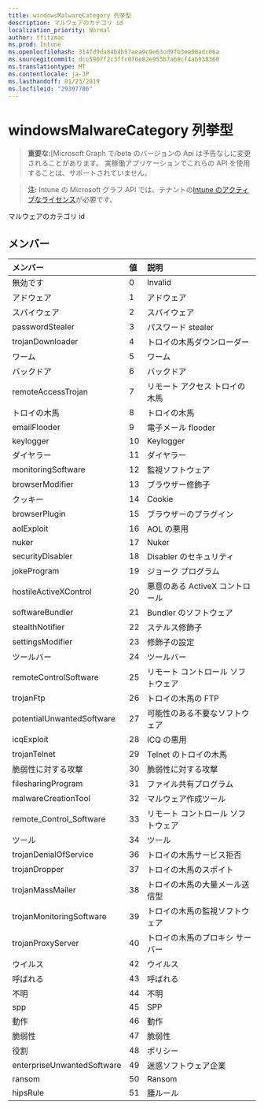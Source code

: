 ```yaml
---
title: windowsMalwareCategory 列挙型
description: マルウェアのカテゴリ id
localization_priority: Normal
author: tfitzmac
ms.prod: Intune
ms.openlocfilehash: 314fd9da84b4b57aea9c9e63cd9fb3ea00adc06a
ms.sourcegitcommit: dcc5907f2c3ffc0f0e82e953b7ab9cf4ab938360
ms.translationtype: MT
ms.contentlocale: ja-JP
ms.lasthandoff: 01/23/2019
ms.locfileid: "29397786"
---
```

# <a name="windowsmalwarecategory-enum-type"></a>windowsMalwareCategory 列挙型

> **重要な:**[Microsoft Graph で/beta のバージョンの Api は予告なしに変更されることがあります。 実稼働アプリケーションでこれらの API を使用することは、サポートされていません。

> **注:** Intune の Microsoft グラフ API では、テナントの[Intune のアクティブなライセンス](https://go.microsoft.com/fwlink/?linkid=839381)が必要です。

マルウェアのカテゴリ id

## <a name="members"></a>メンバー
|メンバー|値|説明|
|:---|:---|:---|
|無効です|0|Invalid|
|アドウェア|1|アドウェア|
|スパイウェア|2|スパイウェア|
|passwordStealer|3|パスワード stealer|
|trojanDownloader|4|トロイの木馬ダウンローダー|
|ワーム|5|ワーム|
|バックドア|6|バックドア|
|remoteAccessTrojan|7|リモート アクセス トロイの木馬|
|トロイの木馬|8|トロイの木馬|
|emailFlooder|9|電子メール flooder|
|keylogger|10|Keylogger|
|ダイヤラー|11|ダイヤラー|
|monitoringSoftware|12|監視ソフトウェア|
|browserModifier|13|ブラウザー修飾子|
|クッキー|14|Cookie|
|browserPlugin|15|ブラウザーのプラグイン|
|aolExploit|16|AOL の悪用|
|nuker|17|Nuker|
|securityDisabler|18|Disabler のセキュリティ|
|jokeProgram|19|ジョーク プログラム|
|hostileActiveXControl|20|悪意のある ActiveX コントロール|
|softwareBundler|21|Bundler のソフトウェア|
|stealthNotifier|22|ステルス修飾子|
|settingsModifier|23|修飾子の設定|
|ツールバー|24|ツールバー|
|remoteControlSoftware|25|リモート コントロール ソフトウェア|
|trojanFtp|26|トロイの木馬の FTP|
|potentialUnwantedSoftware|27|可能性のある不要なソフトウェア|
|icqExploit|28|ICQ の悪用|
|trojanTelnet|29|Telnet のトロイの木馬|
|脆弱性に対する攻撃|30|脆弱性に対する攻撃|
|filesharingProgram|31|ファイル共有プログラム|
|malwareCreationTool|32|マルウェア作成ツール|
|remote_Control_Software|33|リモート コントロール ソフトウェア|
|ツール|34|ツール|
|trojanDenialOfService|36|トロイの木馬サービス拒否|
|trojanDropper|37|トロイの木馬のスポイト|
|trojanMassMailer|38|トロイの木馬の大量メール送信型|
|trojanMonitoringSoftware|39|トロイの木馬の監視ソフトウェア|
|trojanProxyServer|40|トロイの木馬のプロキシ サーバー|
|ウイルス|42|ウイルス|
|呼ばれる|43|呼ばれる|
|不明|44|不明|
|spp|45|SPP|
|動作|46|動作|
|脆弱性|47|脆弱性|
|役割|48|ポリシー|
|enterpriseUnwantedSoftware|49|迷惑ソフトウェア企業|
|ransom|50|Ransom|
|hipsRule|51|腰ルール|




